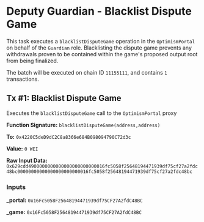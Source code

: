 # Deputy Guardian - Blacklist Dispute Game
This task executes a `blacklistDisputeGame` operation in the `OptimismPortal` on behalf of the `Guardian` role. Blacklisting the dispute game prevents any withdrawals proven to be contained within the game's proposed output root from being finalized.

The batch will be executed on chain ID `11155111`, and contains `1` transactions.

## Tx #1: Blacklist Dispute Game
Executes the `blacklistDisputeGame` call to the `OptimismPortal` proxy

**Function Signature:** `blacklistDisputeGame(address,address)`

**To:** `0x4220C5deD9dC2C8a8366e684B098094790C72d3c`

**Value:** `0 WEI`

**Raw Input Data:** `0x629cdd4900000000000000000000000016fc5058f25648194471939df75cf27a2fdc48bc00000000000000000000000016fc5058f25648194471939df75cf27a2fdc48bc`

### Inputs
**_portal:** `0x16Fc5058F25648194471939df75CF27A2fdC48BC`

**_game:** `0x16Fc5058F25648194471939df75CF27A2fdC48BC`

